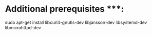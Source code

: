 
# Additional prerequisites ***:

sudo apt-get install libcurl4-gnutls-dev libjansson-dev libsystemd-dev libmicrohttpd-dev
